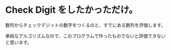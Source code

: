 # Check Digit をしたかっただけ。

数列からチェックデジットの数字をつくるのと、すでにある数列を評価します。

単純なアルゴリズムなので、このプログラムで作ったものでないと評価できないと思います。